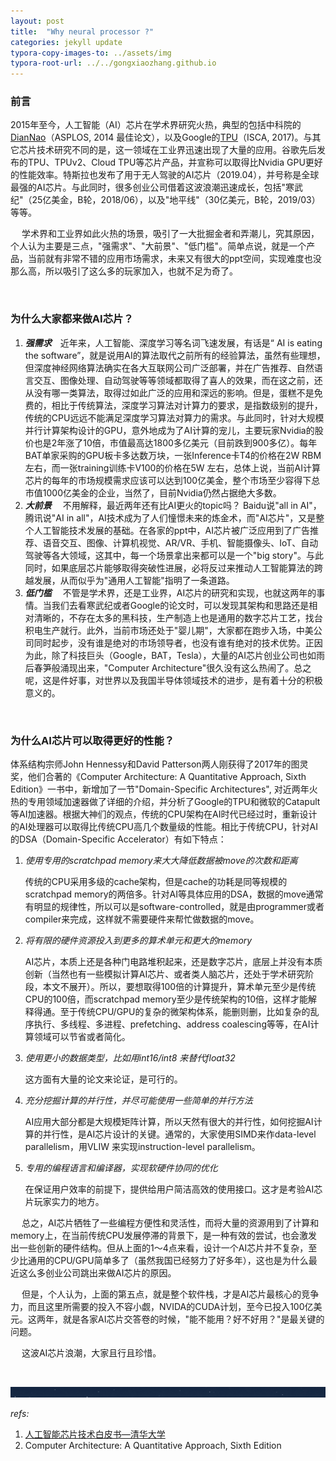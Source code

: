```yaml
---
layout: post
title:  "Why neural processor ?"
categories: jekyll update
typora-copy-images-to: ../assets/img
typora-root-url: ../../gongxiaozhang.github.io
---
```




### 前言

2015年至今，人工智能（AI）芯片在学术界研究火热，典型的包括中科院的[DianNao](http://novel.ict.ac.cn/diannao/)（ASPLOS, 2014 最佳论文），以及Google的[TPU](https://arxiv.org/abs/1704.04760)（ISCA, 2017)。与其它芯片技术研究不同的是，这一领域在工业界迅速出现了大量的应用。谷歌先后发布的TPU、TPUv2、Cloud TPU等芯片产品，并宣称可以取得比Nvidia GPU更好的性能效率。特斯拉也发布了用于无人驾驶的AI芯片（2019.04），并号称是全球最强的AI芯片。与此同时，很多创业公司借着这波浪潮迅速成长，包括"寒武纪"（25亿美金，B轮，2018/06），以及"地平线"（30亿美元，B轮，2019/03）等等。

&emsp;  学术界和工业界如此火热的场景，吸引了一大批掘金者和弄潮儿，究其原因，个人认为主要是三点，"强需求"、"大前景"、"低门槛"。简单点说，就是一个产品，当前就有非常不错的应用市场需求，未来又有很大的ppt空间，实现难度也没那么高，所以吸引了这么多的玩家加入，也就不足为奇了。

<br/>

### 为什么大家都来做AI芯片？

1. ***强需求***&emsp;近年来，人工智能、深度学习等名词飞速发展，有话是“ AI is eating the software”，就是说用AI的算法取代之前所有的经验算法，虽然有些理想，但深度神经网络算法确实在各大互联网公司广泛部署，并在广告推荐、自然语言交互、图像处理、自动驾驶等等领域都取得了喜人的效果，而在这之前，还从没有哪一类算法，取得过如此广泛的应用和深远的影响。但是，蛋糕不是免费的，相比于传统算法，深度学习算法对计算力的要求，是指数级别的提升，传统的CPU远远不能满足深度学习算法对算力的需求。与此同时，针对大规模并行计算架构设计的GPU，意外地成为了AI计算的宠儿，主要玩家Nvidia的股价也是2年涨了10倍，市值最高达1800多亿美元（目前跌到900多亿）。每年BAT单家采购的GPU板卡多达数万块，一张Inference卡T4的价格在2W RBM左右，而一张training训练卡V100的价格在5W 左右，总体上说，当前AI计算芯片的每年的市场规模需求应该可以达到100亿美金，整个市场至少容得下总市值1000亿美金的企业，当然了，目前Nvidia仍然占据绝大多数。
2.  ***大前景***&emsp; 不用解释，最近两年还有比AI更火的topic吗？  Baidu说"all in AI"， 腾讯说"AI in all"，AI技术成为了人们憧憬未来的炼金术，而"AI芯片"，又是整个人工智能技术发展的基础。在各家的ppt中，AI芯片被广泛应用到了广告推荐、语音交互、图像、计算机视觉、AR/VR、手机、智能摄像头、IoT、自动驾驶等各大领域，这其中，每一个场景拿出来都可以是一个"big story"。与此同时，如果底层芯片能够取得突破性进展，必将反过来推动人工智能算法的跨越发展，从而似乎为"通用人工智能"指明了一条道路。
3. ***低门槛***&emsp; 不管是学术界，还是工业界，AI芯片的研究和实现，也就这两年的事情。当我们去看寒武纪或者Google的论文时，可以发现其架构和思路还是相对清晰的，不存在太多的黑科技，生产制造上也是通用的数字芯片工艺，找台积电生产就行。此外，当前市场还处于"婴儿期"，大家都在跑步入场，中美公司同时起步，没有谁是绝对的市场领导者，也没有谁有绝对的技术优势。正因为此，除了科技巨头（Google，BAT，Tesla），大量的AI芯片创业公司也如雨后春笋般涌现出来，"Computer Architecture"很久没有这么热闹了。总之呢，这是件好事，对世界以及我国半导体领域技术的进步，是有着十分的积极意义的。

<br/>

### 为什么AI芯片可以取得更好的性能？

体系结构宗师John Hennessy和David Patterson两人刚获得了2017年的图灵奖，他们合著的《Computer Architecture: A Quantitative Approach, Sixth Edition》一书中，新增加了一节"Domain-Specific Architectures", 对近两年火热的专用领域加速器做了详细的介绍，并分析了Google的TPU和微软的Catapult等AI加速器。根据大神们的观点，传统的CPU架构在AI时代已经过时，重新设计的AI处理器可以取得比传统CPU高几个数量级的性能。相比于传统CPU，针对AI的DSA（Domain-Specific Accelerator）有如下特点：

1. *使用专用的scratchpad memory来大大降低数据被move的次数和距离*

    传统的CPU采用多级的cache架构，但是cache的功耗是同等规模的scratchpad memory的两倍多。针对AI等具体应用的DSA，数据的move通常有明显的规律性，所以可以是software-controlled，就是由programmer或者compiler来完成，这样就不需要硬件来帮忙做数据的move。

2. *将有限的硬件资源投入到更多的算术单元和更大的memory*

    AI芯片，本质上还是各种门电路堆积起来，还是数字芯片，底层上并没有本质创新（当然也有一些模拟计算AI芯片、或者类人脑芯片，还处于学术研究阶段，本文不展开）。所以，要想取得100倍的计算提升，算术单元至少是传统CPU的100倍，而scratchpad memory至少是传统架构的10倍，这样才能解释得通。至于传统CPU/GPU的复杂的微架构体系，能删则删，比如复杂的乱序执行、多线程、多进程、prefetching、address coalescing等等，在AI计算领域可以节省或者简化。

3. *使用更小的数据类型，比如用int16/int8 来替代float32*

    这方面有大量的论文来论证，是可行的。

4. *充分挖掘计算的并行性，并尽可能使用一些简单的并行方法*

    AI应用大部分都是大规模矩阵计算，所以天然有很大的并行性，如何挖掘AI计算的并行性，是AI芯片设计的关键。通常的，大家使用SIMD来作data-level parallelism，用VLIW 来实现instruction-level parallelism。

5. *专用的编程语言和编译器，实现软硬件协同的优化*

    在保证用户效率的前提下，提供给用户简洁高效的使用接口。这才是考验AI芯片玩家实力的地方。

&emsp; 总之，AI芯片牺牲了一些编程方便性和灵活性，而将大量的资源用到了计算和memory上，在当前传统CPU发展停滞的背景下，是一种有效的尝试，也会激发出一些创新的硬件结构。但从上面的1～4点来看，设计一个AI芯片并不复杂，至少比通用的CPU/GPU简单多了（虽然我国已经努力了好多年），这也是为什么最近这么多创业公司跳出来做AI芯片的原因。

&emsp; 但是，个人认为，上面的第五点，就是整个软件栈，才是AI芯片最核心的竞争力，而且这里所需要的投入不容小觑，NVIDA的CUDA计划，至今已投入100亿美元。这两年，就是各家AI芯片交答卷的时候，"能不能用？好不好用？"是最关键的问题。

&emsp; 这波AI芯片浪潮，大家且行且珍惜。

<br/>

![image-20190621220637196](/assets/img/image-20190621220637196.png)

*refs:*

1. [人工智能芯片技术白皮书—清华大学](http://www.cbdio.com/image/site2/20181218/f42853157e261d82a71c33.pdf)
2. Computer Architecture: A Quantitative Approach, Sixth Edition

